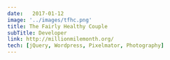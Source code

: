 ```yaml
---
date:   2017-01-12
image: '../images/tfhc.png'
title: The Fairly Healthy Couple
subTitle: Developer
link: http://millionmilemonth.org/
tech: [jQuery, Wordpress, Pixelmator, Photography]
---
```

